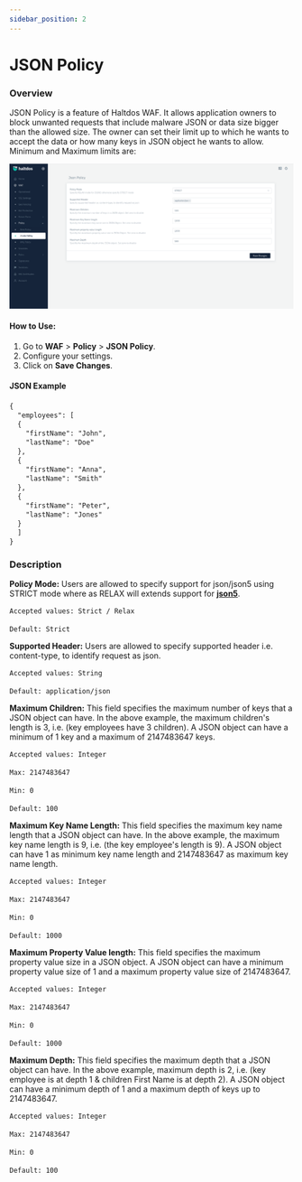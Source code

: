 ```yaml
---
sidebar_position: 2
---
```


# JSON Policy

### Overview

JSON Policy is a feature of Haltdos WAF. It allows application owners to block unwanted requests that include malware JSON or data size bigger than the allowed size. The owner can set their limit up to which he wants to accept the data or how many keys in JSON object he wants to allow. Minimum and Maximum limits are:

![JSON Policy](/img/ce-waf/docs/json.png)

#### How to Use:
1. Go to **WAF** > **Policy** > **JSON Policy**.
2. Configure your settings.
3. Click on **Save Changes**.

#### JSON Example

```
{   
  "employees": [   
  {   
    "firstName": "John",   
    "lastName": "Doe"   
  },   
  {   
    "firstName": "Anna",   
    "lastName": "Smith"   
  },   
  {   
    "firstName": "Peter",   
    "lastName": "Jones"   
  }   
  ]   
}
```
  

### Description

**Policy Mode:**
Users are allowed to specify support for json/json5 using STRICT mode where as RELAX will extends support for [**json5**](https://json5.org/).

    Accepted values: Strict / Relax 

    Default: Strict  

**Supported Header:**
Users are allowed to specify supported header i.e. content-type, to identify request as json.

    Accepted values: String 

    Default: application/json  

**Maximum Children:**
This field specifies the maximum number of keys that a JSON object can have.
In the above example, the maximum children's length is 3, i.e. (key employees have 3 children).
A JSON object can have a minimum of 1 key and a maximum of 2147483647 keys.

    Accepted values: Integer 
    
    Max: 2147483647

    Min: 0 

    Default: 100  

**Maximum Key Name Length:**
This field specifies the maximum key name length that a JSON object can have. In the above example, the maximum key name length is 9, i.e. (the key employee's length is 9). A JSON object can have 1 as minimum key name length and 2147483647 as maximum key name length.

    Accepted values: Integer 

    Max: 2147483647

    Min: 0

    Default: 1000  

**Maximum Property Value length:**
This field specifies the maximum property value size in a JSON object. A JSON object can have a minimum property value size of 1 and a maximum property value size of 2147483647.

    Accepted values: Integer 

    Max: 2147483647

    Min: 0

    Default: 1000  

**Maximum Depth:**
This field specifies the maximum depth that a JSON object can have.
In the above example, maximum depth is 2, i.e. (key employee is at depth 1 & children First Name is at depth 2). A JSON object can have a minimum depth of 1 and a maximum depth of keys up to 2147483647.

    Accepted values: Integer 

    Max: 2147483647

    Min: 0

    Default: 100  
